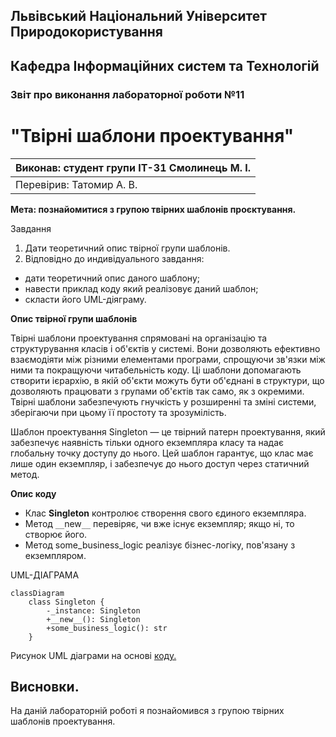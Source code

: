 ## Львівський Національний Університет Природокористування
## Кафедра Інформаційних систем та Технологій



### Звіт про виконання лабораторної роботи №11
# "Твірні шаблони проектування"



| Виконав: студент групи ІТ-31 Смолинець М. І. |
|----------------------------------------------|
| Перевірив: Татомир А. В.                     | 




**Мета: познайомитися з групою твірних шаблонів проєктування.**


Завдання 
1. Дати теоретичний опис твірної групи шаблонів.
2. Відповідно до индивідуального завдання:
- дати теоретичний опис даного шаблону;
- навести приклад коду який реалізовує даний шаблон;
- скласти його UML-діяграму.


**Опис твірної групи шаблонів**

Твірні шаблони проектування спрямовані на організацію та 
структурування класів і об'єктів у системі. Вони дозволяють 
ефективно взаємодіяти між різними елементами програми, 
спрощуючи зв'язки між ними та покращуючи читабельність коду.
Ці шаблони допомагають створити ієрархію, в якій об'єкти 
можуть бути об'єднані в структури, що дозволяють працювати 
з групами об'єктів так само, як з окремими. Твірні шаблони 
забезпечують гнучкість у розширенні та зміні системи, зберігаючи 
при цьому її простоту та зрозумілість.

Шаблон проектування Singleton — це твірний патерн проектування, який 
забезпечує наявність тільки одного екземпляра класу та надає 
глобальну точку доступу до нього. Цей шаблон гарантує, що клас 
має лише один екземпляр, і забезпечує до нього доступ через 
статичний метод.

**Опис коду**
   
 - Клас **Singleton** контролює  створення свого єдиного екземпляра.
 - Метод `__`new`__` перевіряє, чи вже існує екземпляр; якщо ні, то створює його.
 - Метод some_business_logic реалізує бізнес-логіку, пов'язану з екземпляром.

UML-ДІАГРАМА
```mermaid
classDiagram
    class Singleton {
        -_instance: Singleton
        +__new__(): Singleton
        +some_business_logic(): str
    }
```
 Рисунок UML діаграми на основі [коду.](./singletonn.py)


## Висновки. 

На даній лабораторній роботі я познайомився з групою твірних шаблонів проектування. 